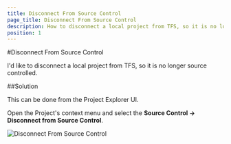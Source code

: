 ```yaml
---
title: Disconnect From Source Control
page_title: Disconnect From Source Control
description: How to disconnect a local project from TFS, so it is no longer source controlled.
position: 1
---
```

#Disconnect From Source Control

I'd like to disconnect a local project from TFS, so it is no longer source controlled.

##Solution

This can be done from the Project Explorer UI.

Open the Project's context menu and select the **Source Control -> Disconnect from Source Control**.

![Disconnect From Source Control][1]

[1]: /img/knowledge-base/project-configuration-kb/disconnect-from-fource-control/fig1.png
